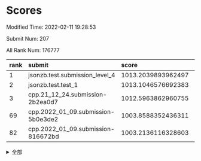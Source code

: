 # Scores

Modified Time: 2022-02-11 19:28:53

Submit Num: 207

All Rank Num: 176777

| rank |               submit               |       score        |       sigma        | pk_num |
| :--- | :--------------------------------- | :----------------- | :----------------- | :----- |
| 1    | jsonzb.test.submission_level_4     | 1013.2039893962497 | 0.803329011605613  | 3421   |
| 2    | jsonzb.test.test_1                 | 1013.1046576692383 | 0.8231027775933984 | 3408   |
| 3    | cpp.21_12_24.submission-2b2ea0d7   | 1012.5963862960755 | 0.7789096544216846 | 3415   |
| 69   | cpp.2022_01_09.submission-5b0e3de2 | 1003.8588352436311 | 0.7158078799401542 | 3417   |
| 82   | cpp.2022_01_09.submission-816672bd | 1003.2136116328603 | 0.7220169003274266 | 3409   |


<details>
<summary>全部</summary>

| rank |                 submit                 |       score        |       sigma        | pk_num |
| :--- | :------------------------------------- | :----------------- | :----------------- | :----- |
| 1    | jsonzb.test.submission_level_4         | 1013.2039893962497 | 0.803329011605613  | 3421   |
| 2    | jsonzb.test.test_1                     | 1013.1046576692383 | 0.8231027775933984 | 3408   |
| 3    | cpp.21_12_24.submission-2b2ea0d7       | 1012.5963862960755 | 0.7789096544216846 | 3415   |
| 4    | gobigger.level_3.submission_level_3_38 | 1011.5615235187994 | 0.7864028448579892 | 3414   |
| 5    | gobigger.level_3.submission_level_3_27 | 1011.390236376564  | 0.7780418822238266 | 3412   |
| 6    | gobigger.level_3.submission_level_3_15 | 1011.3631442957811 | 0.7704540390378717 | 3421   |
| 7    | gobigger.level_3.submission_level_3_26 | 1011.1742343404811 | 0.7657633673520104 | 3410   |
| 8    | gobigger.level_3.submission_level_3_43 | 1011.1053540877259 | 0.7860061538890709 | 3416   |
| 9    | gobigger.level_3.submission_level_3_20 | 1010.9483255342467 | 0.7801498445447431 | 3415   |
| 10   | gobigger.level_3.submission_level_3_40 | 1010.936210803632  | 0.7615986185922783 | 3419   |
| 11   | gobigger.level_3.submission_level_3_23 | 1010.9350530686581 | 0.7668950415233049 | 3415   |
| 12   | gobigger.level_3.submission_level_3_9  | 1010.9255821255485 | 0.7551618547725018 | 3416   |
| 13   | gobigger.level_3.submission_level_3_13 | 1010.8760540876549 | 0.7849507861872361 | 3417   |
| 14   | gobigger.level_3.submission_level_3_16 | 1010.8022198589348 | 0.7463746874129854 | 3418   |
| 15   | gobigger.level_3.submission_level_3_41 | 1010.6859325504746 | 0.7705212981391303 | 3417   |
| 16   | gobigger.level_3.submission_level_3_10 | 1010.6665707882969 | 0.7499034367062    | 3415   |
| 17   | gobigger.level_3.submission_level_3_48 | 1010.6498261859748 | 0.768729910370099  | 3415   |
| 18   | gobigger.level_3.submission_level_3_36 | 1010.6426215095166 | 0.7765858038948978 | 3416   |
| 19   | gobigger.level_3.submission_level_3_11 | 1010.5711635135044 | 0.7502235005887551 | 3416   |
| 20   | gobigger.level_3.submission_level_3_30 | 1010.4598515901661 | 0.7561780391137387 | 3417   |
| 21   | gobigger.level_3.submission_level_3_6  | 1010.4560184861887 | 0.7608449444232567 | 3421   |
| 22   | gobigger.level_3.submission_level_3_32 | 1010.4390518942014 | 0.771312778482377  | 3418   |
| 23   | gobigger.level_3.submission_level_3_31 | 1010.3780655823598 | 0.7542978596414166 | 3409   |
| 24   | gobigger.level_3.submission_level_3_4  | 1010.2335975611982 | 0.7624713071820669 | 3418   |
| 25   | gobigger.level_3.submission_level_3_42 | 1010.2261650961489 | 0.7680825975721615 | 3414   |
| 26   | gobigger.level_3.submission_level_3_28 | 1010.1942738218011 | 0.7788823133982006 | 3418   |
| 27   | gobigger.level_3.submission_level_3_39 | 1010.1900598095757 | 0.7499684529952725 | 3419   |
| 28   | gobigger.level_3.submission_level_3_46 | 1010.1854897998105 | 0.7512235294577682 | 3410   |
| 29   | gobigger.level_3.submission_level_3_3  | 1010.1759807001166 | 0.7485056495466751 | 3409   |
| 30   | gobigger.level_3.submission_level_3_29 | 1010.106023577654  | 0.766143833511524  | 3415   |
| 31   | gobigger.level_3.submission_level_3_24 | 1010.0973298008595 | 0.739753125294148  | 3414   |
| 32   | gobigger.level_3.submission_level_3_1  | 1009.9968200572428 | 0.757648939384666  | 3420   |
| 33   | gobigger.level_3.submission_level_3_8  | 1009.6966303654266 | 0.7642611753854769 | 3413   |
| 34   | gobigger.level_3.submission_level_3_5  | 1009.4848363721405 | 0.762811305297435  | 3420   |
| 35   | gobigger.level_3.submission_level_3_25 | 1009.4745463338953 | 0.7716292114698622 | 3418   |
| 36   | gobigger.level_3.submission_level_3_12 | 1009.4567300846268 | 0.7740953385589563 | 3415   |
| 37   | gobigger.level_3.submission_level_3_21 | 1009.4196069670645 | 0.7606711869091886 | 3414   |
| 38   | gobigger.level_3.submission_level_3_35 | 1009.3904101295516 | 0.7488384867909835 | 3413   |
| 39   | gobigger.level_3.submission_level_3_33 | 1009.3809420400817 | 0.7463561298462723 | 3413   |
| 40   | gobigger.level_3.submission_level_3_0  | 1009.3406866748265 | 0.7526284534458848 | 3417   |
| 41   | gobigger.level_3.submission_level_3_19 | 1009.277382751457  | 0.7732157286152929 | 3412   |
| 42   | gobigger.level_3.submission_level_3_22 | 1009.2374829960497 | 0.7406225985160054 | 3415   |
| 43   | gobigger.level_3.submission_level_3_44 | 1009.0475843748494 | 0.7437145239761013 | 3413   |
| 44   | gobigger.level_3.submission_level_3_18 | 1009.0404323438396 | 0.7433021957320947 | 3414   |
| 45   | gobigger.level_3.submission_level_3_47 | 1009.0294734408953 | 0.7473571241068424 | 3418   |
| 46   | gobigger.level_3.submission_level_3_14 | 1008.8595386246756 | 0.7621594049035044 | 3418   |
| 47   | gobigger.level_3.submission_level_3_2  | 1008.7865174882777 | 0.746621759530481  | 3413   |
| 48   | gobigger.level_3.submission_level_3_17 | 1008.5510692578661 | 0.7493952963249703 | 3423   |
| 49   | gobigger.level_3.submission_level_3_34 | 1008.5187600076989 | 0.7523812749267996 | 3423   |
| 50   | gobigger.level_3.submission_level_3_7  | 1008.4252466109331 | 0.7288090962455179 | 3412   |
| 51   | gobigger.level_3.submission_level_3_45 | 1008.4200350772886 | 0.759144335796523  | 3418   |
| 52   | gobigger.level_3.submission_level_3_37 | 1008.0536603258585 | 0.7261041731759439 | 3410   |
| 53   | gobigger.level_3.submission_level_3_49 | 1007.9810189087011 | 0.7257662218490207 | 3417   |
| 54   | gobigger.level_1.submission_level_1_15 | 1004.8131720015566 | 0.7152246214751006 | 3420   |
| 55   | gobigger.level_1.submission_level_1_21 | 1004.6097804206521 | 0.7191992489476979 | 3412   |
| 56   | gobigger.level_1.submission_level_1_23 | 1004.5454671298053 | 0.7213418667214362 | 3414   |
| 57   | gobigger.level_1.submission_level_1_39 | 1004.5087880893286 | 0.7173059820634973 | 3415   |
| 58   | gobigger.level_1.submission_level_1_4  | 1004.4778686006383 | 0.7224970142753853 | 3415   |
| 59   | gobigger.level_1.submission_level_1_47 | 1004.4511962881307 | 0.7270244045380746 | 3411   |
| 60   | gobigger.level_1.submission_level_1_30 | 1004.2974939888659 | 0.7049132283860722 | 3421   |
| 61   | gobigger.level_1.submission_level_1_35 | 1004.2342803980066 | 0.7140627882207222 | 3412   |
| 62   | gobigger.level_1.submission_level_1_29 | 1004.210091336635  | 0.7216164553335936 | 3421   |
| 63   | gobigger.level_1.submission_level_1_10 | 1004.171816709738  | 0.7154469653238523 | 3416   |
| 64   | gobigger.level_1.submission_level_1_37 | 1004.1605058131752 | 0.7256432987183031 | 3412   |
| 65   | gobigger.level_1.submission_level_1_26 | 1004.0436465886804 | 0.7179267301741611 | 3420   |
| 66   | gobigger.level_1.submission_level_1_6  | 1004.0396096648731 | 0.7136564784954688 | 3422   |
| 67   | gobigger.level_1.submission_level_1_44 | 1003.9938322400504 | 0.7126630642313854 | 3411   |
| 68   | gobigger.level_1.submission_level_1_36 | 1003.8875549110257 | 0.7110281505750191 | 3417   |
| 69   | cpp.2022_01_09.submission-5b0e3de2     | 1003.8588352436311 | 0.7158078799401542 | 3417   |
| 70   | gobigger.level_1.submission_level_1_38 | 1003.8519064148946 | 0.7273661194185023 | 3416   |
| 71   | gobigger.level_1.submission_level_1_22 | 1003.7608944036313 | 0.7235233918238998 | 3407   |
| 72   | gobigger.level_1.submission_level_1_14 | 1003.6236048549804 | 0.724474242000515  | 3415   |
| 73   | gobigger.level_1.submission_level_1_34 | 1003.6064639553243 | 0.7246873461421156 | 3417   |
| 74   | gobigger.level_1.submission_level_1_49 | 1003.5889967114385 | 0.715190867375577  | 3419   |
| 75   | gobigger.level_1.submission_level_1_1  | 1003.5359713431745 | 0.7176383028738135 | 3415   |
| 76   | gobigger.level_1.submission_level_1_25 | 1003.4521948750681 | 0.721896294541883  | 3414   |
| 77   | gobigger.level_1.submission_level_1_45 | 1003.4217049335456 | 0.7115439743085806 | 3414   |
| 78   | gobigger.level_1.submission_level_1_20 | 1003.3669530347431 | 0.723649374311062  | 3419   |
| 79   | gobigger.level_1.submission_level_1_33 | 1003.3101319950457 | 0.7208898322839014 | 3422   |
| 80   | gobigger.level_1.submission_level_1_8  | 1003.242912935041  | 0.7234832497682007 | 3416   |
| 81   | gobigger.level_1.submission_level_1_9  | 1003.2406159742494 | 0.7160233041340245 | 3419   |
| 82   | cpp.2022_01_09.submission-816672bd     | 1003.2136116328603 | 0.7220169003274266 | 3409   |
| 83   | gobigger.level_1.submission_level_1_41 | 1003.2088790597037 | 0.7105893308176353 | 3415   |
| 84   | gobigger.level_1.submission_level_1_18 | 1003.2053507291547 | 0.7248097207611003 | 3419   |
| 85   | gobigger.level_1.submission_level_1_48 | 1003.2026715540894 | 0.7172297976172719 | 3418   |
| 86   | gobigger.level_1.submission_level_1_43 | 1003.1987107828553 | 0.7145983200422926 | 3414   |
| 87   | gobigger.level_1.submission_level_1_3  | 1003.1494149857955 | 0.7066773724474606 | 3415   |
| 88   | gobigger.level_1.submission_level_1_0  | 1003.0869763586627 | 0.7162680385497431 | 3415   |
| 89   | gobigger.level_1.submission_level_1_24 | 1003.008629171837  | 0.7117482988504751 | 3415   |
| 90   | gobigger.level_1.submission_level_1_5  | 1002.9755425242541 | 0.7231618822448727 | 3421   |
| 91   | gobigger.level_1.submission_level_1_46 | 1002.9497826114499 | 0.7216250364025187 | 3419   |
| 92   | gobigger.level_1.submission_level_1_27 | 1002.9107778790535 | 0.7102061442907208 | 3414   |
| 93   | gobigger.level_1.submission_level_1_19 | 1002.8787396947542 | 0.7114911360346495 | 3418   |
| 94   | gobigger.level_1.submission_level_1_31 | 1002.8571788766174 | 0.7192675588298028 | 3411   |
| 95   | gobigger.level_1.submission_level_1_17 | 1002.8273001072458 | 0.7251149783036821 | 3418   |
| 96   | gobigger.level_1.submission_level_1_42 | 1002.7452025071614 | 0.7105820183685413 | 3414   |
| 97   | gobigger.level_1.submission_level_1_32 | 1002.724832608107  | 0.7231406893263581 | 3417   |
| 98   | gobigger.level_1.submission_level_1_2  | 1002.7026344722838 | 0.7141753039727277 | 3420   |
| 99   | gobigger.level_1.submission_level_1_16 | 1002.3944440606792 | 0.716762964627641  | 3417   |
| 100  | gobigger.level_1.submission_level_1_28 | 1002.2628302357492 | 0.7017989327352476 | 3416   |
| 101  | gobigger.level_1.submission_level_1_40 | 1002.2161293801784 | 0.7225181022864158 | 3418   |
| 102  | gobigger.level_1.submission_level_1_11 | 1002.1415852446186 | 0.7129285777593688 | 3415   |
| 103  | gobigger.level_1.submission_level_1_13 | 1002.1237960830526 | 0.716251467458924  | 3422   |
| 104  | gobigger.level_1.submission_level_1_7  | 1001.9199359758366 | 0.7109586157578159 | 3415   |
| 105  | gobigger.level_1.submission_level_1_12 | 1001.1224632343353 | 0.7148648842001823 | 3415   |
| 106  | gobigger.random.submission_random_7    | 997.6673031059903  | 0.7106749544061773 | 3419   |
| 107  | gobigger.random.submission_random_29   | 997.5184761562042  | 0.7115564406904731 | 3416   |
| 108  | gobigger.random.submission_random_24   | 997.1597156035922  | 0.6932520971085202 | 3417   |
| 109  | gobigger.random.submission_random_27   | 996.9709020835329  | 0.7138771809881743 | 3411   |
| 110  | gobigger.random.submission_random_6    | 996.8234113556041  | 0.7278579573552474 | 3409   |
| 111  | gobigger.random.submission_random_18   | 996.7526888800294  | 0.7048067751657521 | 3418   |
| 112  | gobigger.random.submission_random_39   | 996.6114024424579  | 0.7058120430264292 | 3410   |
| 113  | gobigger.random.submission_random_49   | 996.6036931959421  | 0.7114453013350398 | 3418   |
| 114  | gobigger.random.submission_random_2    | 996.5840951425662  | 0.7127143437474982 | 3417   |
| 115  | gobigger.random.submission_random_8    | 996.5793593711182  | 0.7135893663286741 | 3416   |
| 116  | gobigger.random.submission_random_4    | 996.5510193545584  | 0.7139679474793085 | 3420   |
| 117  | gobigger.random.submission_random_48   | 996.4395700204539  | 0.7075204826130224 | 3414   |
| 118  | gobigger.random.submission_random_34   | 996.3963581369169  | 0.7099048422794947 | 3411   |
| 119  | gobigger.random.submission_random_32   | 996.3375346159877  | 0.7186327626285871 | 3421   |
| 120  | gobigger.random.submission_random_3    | 996.3098330514105  | 0.7083925342548759 | 3420   |
| 121  | gobigger.random.submission_random_16   | 996.210756318357   | 0.7091257703907665 | 3414   |
| 122  | gobigger.random.submission_random_5    | 996.1832593040897  | 0.7085136165126624 | 3418   |
| 123  | gobigger.random.submission_random_17   | 996.1775222605404  | 0.7164258369041774 | 3413   |
| 124  | gobigger.random.submission_random_26   | 996.1140842972171  | 0.70243877379144   | 3415   |
| 125  | gobigger.random.submission_random_19   | 996.0979075707232  | 0.7101205801960087 | 3415   |
| 126  | gobigger.random.submission_random_21   | 996.0825338343724  | 0.7056700541988632 | 3410   |
| 127  | gobigger.random.submission_random_30   | 996.066803515922   | 0.7107116151513563 | 3412   |
| 128  | gobigger.random.submission_random_25   | 996.0036455103029  | 0.7043703570369896 | 3420   |
| 129  | gobigger.random.submission_random_0    | 996.0004631874956  | 0.7212918390970007 | 3418   |
| 130  | gobigger.random.submission_random_23   | 995.9908851505401  | 0.7131074843935484 | 3412   |
| 131  | gobigger.random.submission_random_10   | 995.9850620325138  | 0.7186748219458536 | 3420   |
| 132  | gobigger.random.submission_random_36   | 995.9363707439892  | 0.7082687514728918 | 3419   |
| 133  | gobigger.random.submission_random_45   | 995.8859765532652  | 0.7299895894962543 | 3411   |
| 134  | gobigger.random.submission_random_33   | 995.8727110350542  | 0.705490878225246  | 3420   |
| 135  | gobigger.random.submission_random_31   | 995.8628262369458  | 0.7186281688166154 | 3419   |
| 136  | gobigger.random.submission_random_43   | 995.8559471127307  | 0.7105031309197817 | 3417   |
| 137  | gobigger.random.submission_random_42   | 995.8292237529417  | 0.7061307880728923 | 3412   |
| 138  | gobigger.random.submission_random_38   | 995.8070974103301  | 0.705741661377751  | 3421   |
| 139  | gobigger.random.submission_random_9    | 995.7693405941453  | 0.7010837149291569 | 3420   |
| 140  | gobigger.random.submission_random_35   | 995.721312834763   | 0.7114866655062164 | 3418   |
| 141  | gobigger.random.submission_random_37   | 995.6615832914333  | 0.726342027950597  | 3417   |
| 142  | gobigger.random.submission_random_12   | 995.6333070797565  | 0.7042758607660831 | 3417   |
| 143  | gobigger.random.submission_random_13   | 995.628675668285   | 0.7146979585924769 | 3410   |
| 144  | gobigger.random.submission_random_28   | 995.6053506174734  | 0.7208758279239734 | 3412   |
| 145  | gobigger.random.submission_random_11   | 995.5055889861869  | 0.7157450619947421 | 3418   |
| 146  | gobigger.random.submission_random_47   | 995.428448447939   | 0.7094452014143042 | 3415   |
| 147  | gobigger.random.submission_random_15   | 995.4221349109902  | 0.7080945509489334 | 3415   |
| 148  | gobigger.random.submission_random_14   | 995.159107640075   | 0.7057989239205374 | 3415   |
| 149  | gobigger.random.submission_random_20   | 995.1465473166585  | 0.7092372536474367 | 3423   |
| 150  | gobigger.random.submission_random_46   | 995.081035053125   | 0.7271374718762984 | 3415   |
| 151  | gobigger.random.submission_random_44   | 994.9397442311167  | 0.7094599501642471 | 3417   |
| 152  | gobigger.random.submission_random_41   | 994.9120229865953  | 0.7324231908871327 | 3418   |
| 153  | gobigger.random.submission_random_22   | 994.7878017406864  | 0.7293283307399425 | 3415   |
| 154  | gobigger.random.submission_random_40   | 994.5340312033446  | 0.7272840024628807 | 3413   |
| 155  | gobigger.random.submission_random_1    | 993.805869157455   | 0.7150840256536783 | 3415   |
| 156  | gobigger.level_2.submission_level_2_18 | 993.7333949151309  | 0.7388230566296448 | 3420   |
| 157  | gobigger.level_2.submission_level_2_13 | 993.6064088725745  | 0.7488463369798012 | 3419   |
| 158  | gobigger.level_2.submission_level_2_21 | 993.3682746583362  | 0.7164571511731685 | 3411   |
| 159  | gobigger.level_2.submission_level_2_36 | 993.1859022778985  | 0.7358332848555004 | 3417   |
| 160  | gobigger.level_2.submission_level_2_38 | 993.0129638973681  | 0.7446519505909911 | 3416   |
| 161  | gobigger.level_2.submission_level_2_24 | 992.961615719134   | 0.7318540705319263 | 3416   |
| 162  | gobigger.level_2.submission_level_2_49 | 992.9270756259423  | 0.7455118993456936 | 3416   |
| 163  | gobigger.level_2.submission_level_2_8  | 992.7790212431509  | 0.7622152039605832 | 3413   |
| 164  | gobigger.level_2.submission_level_2_30 | 992.6589849293218  | 0.7377042478456194 | 3416   |
| 165  | gobigger.level_2.submission_level_2_4  | 992.6541803671554  | 0.7532064056964431 | 3413   |
| 166  | gobigger.level_2.submission_level_2_6  | 992.5483202216785  | 0.7484481902724108 | 3414   |
| 167  | gobigger.level_2.submission_level_2_45 | 992.5452323013301  | 0.7454338042753601 | 3420   |
| 168  | gobigger.level_2.submission_level_2_14 | 992.4700773808079  | 0.732843586709947  | 3422   |
| 169  | gobigger.level_2.submission_level_2_35 | 992.4557646191593  | 0.758867774837733  | 3417   |
| 170  | gobigger.level_2.submission_level_2_31 | 992.4447353186121  | 0.7451938188174583 | 3417   |
| 171  | gobigger.level_2.submission_level_2_37 | 992.3385323324663  | 0.7524584461587325 | 3419   |
| 172  | gobigger.level_2.submission_level_2_22 | 992.3377545504776  | 0.7528736882774568 | 3411   |
| 173  | gobigger.level_2.submission_level_2_19 | 992.2828936958574  | 0.757733259153559  | 3425   |
| 174  | gobigger.level_2.submission_level_2_29 | 992.2317206046677  | 0.745950386103277  | 3416   |
| 175  | gobigger.level_2.submission_level_2_32 | 992.2309707052735  | 0.7363111449869085 | 3418   |
| 176  | gobigger.level_2.submission_level_2_12 | 992.1514360524995  | 0.7335890699259784 | 3415   |
| 177  | gobigger.level_2.submission_level_2_16 | 992.0840615308521  | 0.7497770963385185 | 3417   |
| 178  | gobigger.level_2.submission_level_2_1  | 992.0643734760542  | 0.7428326476394101 | 3410   |
| 179  | gobigger.level_2.submission_level_2_41 | 992.0447093275653  | 0.7464866778443424 | 3416   |
| 180  | gobigger.level_2.submission_level_2_27 | 991.9332107016403  | 0.7401515475156    | 3411   |
| 181  | gobigger.level_2.submission_level_2_34 | 991.8110098382881  | 0.7430651836141581 | 3415   |
| 182  | gobigger.level_2.submission_level_2_26 | 991.7116128736757  | 0.745076093751903  | 3416   |
| 183  | gobigger.level_2.submission_level_2_40 | 991.690964067387   | 0.7545625177001842 | 3412   |
| 184  | gobigger.level_2.submission_level_2_44 | 991.6614181545192  | 0.7448660481939311 | 3420   |
| 185  | gobigger.level_2.submission_level_2_2  | 991.6371571494861  | 0.7580334452930266 | 3419   |
| 186  | gobigger.level_2.submission_level_2_20 | 991.6191069715114  | 0.7416141988278219 | 3416   |
| 187  | gobigger.level_2.submission_level_2_43 | 991.5979052120621  | 0.7599455282389832 | 3421   |
| 188  | gobigger.level_2.submission_level_2_10 | 991.5345473112422  | 0.7646073971207671 | 3412   |
| 189  | gobigger.level_2.submission_level_2_17 | 991.4645483323063  | 0.7504356715308019 | 3420   |
| 190  | gobigger.level_2.submission_level_2_5  | 991.4470934703764  | 0.772028573265957  | 3418   |
| 191  | gobigger.level_2.submission_level_2_28 | 991.4185927143046  | 0.7659180374169595 | 3414   |
| 192  | gobigger.level_2.submission_level_2_47 | 991.4161880817647  | 0.7531776239432366 | 3417   |
| 193  | gobigger.level_2.submission_level_2_11 | 991.3898808329708  | 0.7556937373795654 | 3417   |
| 194  | gobigger.level_2.submission_level_2_48 | 991.3764717810972  | 0.7394107317273705 | 3416   |
| 195  | gobigger.level_2.submission_level_2_15 | 991.3732854894038  | 0.7565109476010194 | 3420   |
| 196  | gobigger.level_2.submission_level_2_25 | 991.3331111324766  | 0.7663348504164612 | 3421   |
| 197  | gobigger.level_2.submission_level_2_23 | 991.3143779762421  | 0.7567474705091148 | 3415   |
| 198  | gobigger.level_2.submission_level_2_39 | 991.2899562341454  | 0.7633726310292962 | 3414   |
| 199  | gobigger.level_2.submission_level_2_7  | 991.2281823299525  | 0.7460800855573527 | 3420   |
| 200  | gobigger.level_2.submission_level_2_42 | 991.1527356954407  | 0.7790155776731505 | 3419   |
| 201  | gobigger.level_2.submission_level_2_9  | 991.113409349917   | 0.7372335852335398 | 3416   |
| 202  | gobigger.level_2.submission_level_2_46 | 991.0594862819715  | 0.7587500699552702 | 3413   |
| 203  | gobigger.level_2.submission_level_2_33 | 990.9980289810727  | 0.7666073477318919 | 3412   |
| 204  | gobigger.level_2.submission_level_2_0  | 990.3230830585425  | 0.7519753349690339 | 3412   |
| 205  | gobigger.level_2.submission_level_2_3  | 990.2697934186285  | 0.7587700363164142 | 3412   |
| 206  | gobigger.none.submission_none_0        | 977.1878143749931  | 1.319602243864477  | 3422   |
| 207  | gobigger.none.submission_none_1        | 977.121850945962   | 1.3151313386155694 | 3415   |

</details>